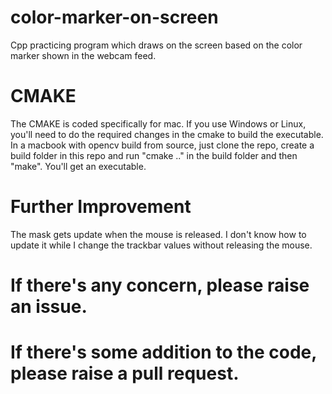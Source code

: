 # color-marker-on-screen
Cpp practicing program which draws on the screen based on the color marker shown in the webcam feed.

# CMAKE
The CMAKE is coded specifically for mac. If you use Windows or Linux, you'll need to do the required changes in the cmake to build the executable.
In a macbook with opencv build from source, just clone the repo, create a build folder in this repo and run "cmake .." in the build folder and then "make". You'll get an executable.

# Further Improvement
The mask gets update when the mouse is released. I don't know how to update it while I change the trackbar values without releasing the mouse.

# If there's any concern, please raise an issue.
# If there's some addition to the code, please raise a pull request.

